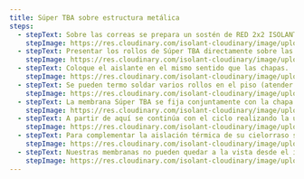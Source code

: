 ```yaml
---
title: Súper TBA sobre estructura metálica
steps:
  - stepText: Sobre las correas se prepara un sostén de RED 2x2 ISOLANT. También puede utilizarse alambre galvanizado haciendo un entramado romboidal de 30x30 cm.
    stepImage: https://res.cloudinary.com/isolant-cloudinary/image/upload/f_auto,q_auto:good/website-2021/instructions/super-tba-sobre-estructura-metalica/isolant-aislantes-linea-vivienda-super-tba-sobre-estructura-metalica-paso-a-paso-colocacion-1.jpg
  - stepText: Presentar los rollos de Súper TBA directamente sobre las correas del techo con la cara de aluminio mirando hacia arriba.
    stepImage: https://res.cloudinary.com/isolant-cloudinary/image/upload/f_auto,q_auto:good/website-2021/instructions/super-tba-sobre-estructura-metalica/isolant-aislantes-linea-vivienda-super-tba-sobre-estructura-metalica-paso-a-paso-colocacion-paso-2.jpg
  - stepText: Coloque el aislante en el mismo sentido que las chapas.
    stepImage: https://res.cloudinary.com/isolant-cloudinary/image/upload/f_auto,q_auto:good/website-2021/instructions/super-tba-sobre-estructura-metalica/isolant-aislantes-linea-vivienda-super-tba-sobre-estructura-metalica-paso-a-paso-colocacion-paso-3.jpg
  - stepText: Se pueden termo soldar varios rollos en el piso (atender a las condiciones del viento) para ahorrar tiempos de instalación.
    stepImage: https://res.cloudinary.com/isolant-cloudinary/image/upload/f_auto,q_auto:good/website-2021/instructions/super-tba-sobre-estructura-metalica/isolant-aislantes-linea-vivienda-super-tba-sobre-estructura-metalica-paso-a-paso-colocacion-paso-4.jpg
  - stepText: La membrana Súper TBA se fija conjuntamente con la chapa con tornillos autoperforantes, instalados en la cresta de la onda de la chapa.
    stepImage: https://res.cloudinary.com/isolant-cloudinary/image/upload/f_auto,q_auto:good/website-2021/instructions/super-tba-sobre-estructura-metalica/isolant-aislantes-linea-vivienda-super-tba-sobre-estructura-metalica-paso-a-paso-colocacion-5.jpg
  - stepText: A partir de aquí se continúa con el ciclo realizando la unión por termosoldado de los rollos de Súper TBA sobre la estructura y colocando las chapas de cubierta, sujetándolas con autoperforantes.
    stepImage: https://res.cloudinary.com/isolant-cloudinary/image/upload/f_auto,q_auto:good/website-2021/instructions/super-tba-sobre-estructura-metalica/isolant-aislantes-linea-vivienda-super-tba-sobre-estructura-metalica-paso-a-paso-colocacion-6.jpg
  - stepText: Para complementar la aislación térmica de su cielorraso suspendido puede colocar ONDUSEC u ONDUSEC reflex sobre la estructura metálica del mismo.
    stepImage: https://res.cloudinary.com/isolant-cloudinary/image/upload/f_auto,q_auto:good/website-2021/instructions/super-tba-sobre-estructura-metalica/isolant-aislantes-linea-vivienda-super-tba-sobre-estructura-metalica-paso-a-paso-colocacion-7.jpg
  - stepText: Nuestras membranas no pueden quedar a la vista desde el interior, es decir expuestas a la acción de los rayos UV por reflexión indirecta. Se debe completar el techo con un cielorraso suspendido.
    stepImage: https://res.cloudinary.com/isolant-cloudinary/image/upload/f_auto,q_auto:good/website-2021/instructions/super-tba-sobre-estructura-metalica/isolant-aislantes-linea-vivienda-super-tba-sobre-estructura-metalica-paso-a-paso-colocacion-8.jpg
---
```

